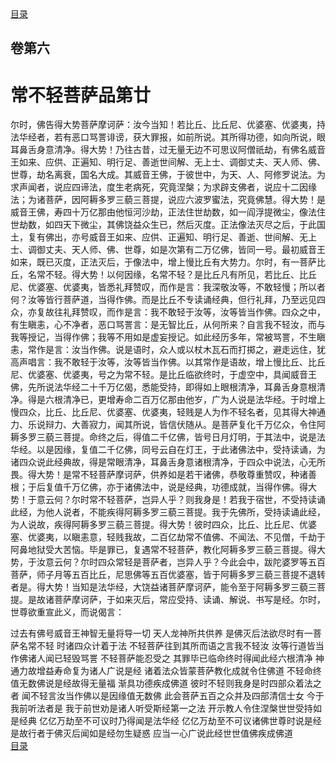 <div class="menu"><a href="/lotus-sutra/#/table-of-contents">目录</a></div>
<hgroup>
  <h2>卷第六</h2>
  <h1>常不轻菩萨品第廿</h1>
</hgroup>
<p>
  尔时，佛告得大势菩萨摩诃萨：汝今当知！若比丘、比丘尼、优婆塞、优婆夷，持法华经者，若有恶口骂詈诽谤，获大罪报，如前所说。其所得功德，如向所说，眼耳鼻舌身意清净。得大势！乃往古昔，过无量无边不可思议阿僧祇劫，有佛名威音王如来、应供、正遍知、明行足、善逝世间解、无上士、调御丈夫、天人师、佛、世尊，劫名离衰，国名大成。其威音王佛，于彼世中，为天、人、阿修罗说法。为求声闻者，说应四谛法，度生老病死，究竟涅槃；为求辟支佛者，说应十二因缘法；为诸菩萨，因阿耨多罗三藐三菩提，说应六波罗蜜法，究竟佛慧。得大势！是威音王佛，寿四十万亿那由他恒河沙劫，正法住世劫数，如一阎浮提微尘，像法住世劫数，如四天下微尘，其佛饶益众生已，然后灭度。正法像法灭尽之后，于此国土，复有佛出，亦号威音王如来、应供、正遍知、明行足、善逝、世间解、无上士、调御丈夫、天人师、佛、世尊，如是次第有二万亿佛，皆同一号。最初威音王如来，既已灭度，正法灭后，于像法中，增上慢比丘有大势力。尔时，有一菩萨比丘，名常不轻。得大势！以何因缘，名常不轻？是比丘凡有所见，若比丘、比丘尼、优婆塞、优婆夷，皆悉礼拜赞叹，而作是言：我深敬汝等，不敢轻慢；所以者何？汝等皆行菩萨道，当得作佛。而是比丘不专读诵经典，但行礼拜，乃至远见四众，亦复故往礼拜赞叹，而作是言：我不敢轻于汝等，汝等皆当作佛。四众之中，有生瞋恚，心不净者，恶口骂詈言：是无智比丘，从何所来？自言我不轻汝，而与我等授记，当得作佛；我等不用如是虚妄授记。如此经历多年，常被骂詈，不生瞋恚，常作是言：汝当作佛。说是语时，众人或以杖木瓦石而打掷之，避走远住，犹高声唱言：我不敢轻于汝等，汝等皆当作佛。以其常作是语故，增上慢比丘、比丘尼、优婆塞、优婆夷，号之为常不轻。是比丘临欲终时，于虚空中，具闻威音王佛，先所说法华经二十千万亿偈，悉能受持，即得如上眼根清净，耳鼻舌身意根清净。得是六根清净已，更增寿命二百万亿那由他岁，广为人说是法华经。于时增上慢四众，比丘、比丘尼、优婆塞、优婆夷，轻贱是人为作不轻名者，见其得大神通力、乐说辩力、大善寂力，闻其所说，皆信伏随从。是菩萨复化千万亿众，令住阿耨多罗三藐三菩提。命终之后，得值二千亿佛，皆号日月灯明，于其法中，说是法华经。以是因缘，复值二千亿佛，同号云自在灯王，于此诸佛法中，受持读诵，为诸四众说此经典故，得是常眼清净，耳鼻舌身意诸根清净，于四众中说法，心无所畏。得大势！是常不轻菩萨摩诃萨，供养如是若干诸佛，恭敬尊重赞叹，种诸善根；于后复值千万亿佛，亦于诸佛法中，说是经典，功德成就，当得作佛。得大势！于意云何？尔时常不轻菩萨，岂异人乎？则我身是！若我于宿世，不受持读诵此经，为他人说者，不能疾得阿耨多罗三藐三菩提。我于先佛所，受持读诵此经，为人说故，疾得阿耨多罗三藐三菩提。得大势！彼时四众，比丘、比丘尼、优婆塞、优婆夷，以瞋恚意，轻贱我故，二百亿劫常不值佛、不闻法、不见僧，千劫于阿鼻地狱受大苦恼。毕是罪已，复遇常不轻菩萨，教化阿耨多罗三藐三菩提。得大势，于汝意云何？尔时四众常轻是菩萨者，岂异人乎？今此会中，跋陀婆罗等五百菩萨，师子月等五百比丘，尼思佛等五百优婆塞，皆于阿耨多罗三藐三菩提不退转者是。得大势！当知是法华经，大饶益诸菩萨摩诃萨，能令至于阿耨多罗三藐三菩提。是故诸菩萨摩诃萨，于如来灭后，常应受持、读诵、解说、书写是经。尔时，世尊欲重宣此义，而说偈言：
</p>
<div class="commentary">
  <span class="commentary__sentence">过去有佛</span
  ><span class="commentary__sentence">号威音王</span
  ><span class="commentary__sentence">神智无量</span
  ><span class="commentary__sentence">将导一切</span>
  <span class="commentary__sentence">天人龙神</span
  ><span class="commentary__sentence">所共供养</span>
  <span class="commentary__sentence">是佛灭后</span
  ><span class="commentary__sentence">法欲尽时</span
  ><span class="commentary__sentence">有一菩萨</span
  ><span class="commentary__sentence">名常不轻</span>
  <span class="commentary__sentence">时诸四众</span
  ><span class="commentary__sentence">计着于法</span>
  <span class="commentary__sentence">不轻菩萨</span
  ><span class="commentary__sentence">往到其所</span
  ><span class="commentary__sentence">而语之言</span
  ><span class="commentary__sentence">我不轻汝</span>
  <span class="commentary__sentence">汝等行道</span
  ><span class="commentary__sentence">皆当作佛</span
  ><span class="commentary__sentence">诸人闻已</span
  ><span class="commentary__sentence">轻毁骂詈</span>
  <span class="commentary__sentence">不轻菩萨</span
  ><span class="commentary__sentence">能忍受之</span>
  <span class="commentary__sentence">其罪毕已</span
  ><span class="commentary__sentence">临命终时</span
  ><span class="commentary__sentence">得闻此经</span
  ><span class="commentary__sentence">六根清净</span>
  <span class="commentary__sentence">神通力故</span
  ><span class="commentary__sentence">增益寿命</span
  ><span class="commentary__sentence">复为诸人</span
  ><span class="commentary__sentence">广说是经</span>
  <span class="commentary__sentence">诸着法众</span
  ><span class="commentary__sentence">皆蒙菩萨</span
  ><span class="commentary__sentence">教化成就</span
  ><span class="commentary__sentence">令住佛道</span>
  <span class="commentary__sentence">不轻命终</span
  ><span class="commentary__sentence">值无数佛</span
  ><span class="commentary__sentence">说是经故</span
  ><span class="commentary__sentence">得无量福</span>
  <span class="commentary__sentence">渐具功德</span
  ><span class="commentary__sentence">疾成佛道</span>
  <span class="commentary__sentence">彼时不轻</span
  ><span class="commentary__sentence">则我身是</span
  ><span class="commentary__sentence">时四部众</span
  ><span class="commentary__sentence">着法之者</span>
  <span class="commentary__sentence">闻不轻言</span
  ><span class="commentary__sentence">汝当作佛</span
  ><span class="commentary__sentence">以是因缘</span
  ><span class="commentary__sentence">值无数佛</span>
  <span class="commentary__sentence">此会菩萨</span
  ><span class="commentary__sentence">五百之众</span
  ><span class="commentary__sentence">并及四部</span
  ><span class="commentary__sentence">清信士女</span>
  <span class="commentary__sentence">今于我前</span
  ><span class="commentary__sentence">听法者是</span>
  <span class="commentary__sentence">我于前世</span
  ><span class="commentary__sentence">劝是诸人</span
  ><span class="commentary__sentence">听受斯经</span
  ><span class="commentary__sentence">第一之法</span>
  <span class="commentary__sentence">开示教人</span
  ><span class="commentary__sentence">令住涅槃</span
  ><span class="commentary__sentence">世世受持</span
  ><span class="commentary__sentence">如是经典</span>
  <span class="commentary__sentence">亿亿万劫</span
  ><span class="commentary__sentence">至不可议</span
  ><span class="commentary__sentence">时乃得闻</span
  ><span class="commentary__sentence">是法华经</span>
  <span class="commentary__sentence">亿亿万劫</span
  ><span class="commentary__sentence">至不可议</span
  ><span class="commentary__sentence">诸佛世尊</span
  ><span class="commentary__sentence">时说是经</span>
  <span class="commentary__sentence">是故行者</span
  ><span class="commentary__sentence">于佛灭后</span
  ><span class="commentary__sentence">闻如是经</span
  ><span class="commentary__sentence">勿生疑惑</span>
  <span class="commentary__sentence">应当一心</span
  ><span class="commentary__sentence">广说此经</span
  ><span class="commentary__sentence">世世值佛</span
  ><span class="commentary__sentence">疾成佛道</span>
</div>
<div class="menu"><a href="/lotus-sutra/#/table-of-contents">目录</a></div>
